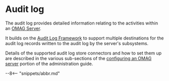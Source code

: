 <!-- SPDX-License-Identifier: CC-BY-4.0 -->
<!-- Copyright Contributors to the Egeria project. -->

# Audit log

The audit log provides detailed information relating to the activities
within an [OMAG Server](/egeria/concepts/omag-server).

It builds on the [Audit Log Framework](/egeria/frameworks/alf)
to support multiple destinations for the audit log records written to the
audit log by the server's subsystems.

Details of the supported audit log store connectors and
how to set them up are described in the various sub-sections of the
[configuring an OMAG server](/egeria/guides/admin/configuring-an-omag-server) portion of the administration guide.

--8<-- "snippets/abbr.md"
